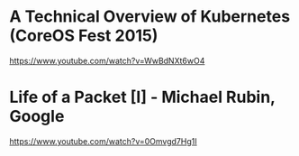 # A Technical Overview of Kubernetes (CoreOS Fest 2015)

https://www.youtube.com/watch?v=WwBdNXt6wO4

# Life of a Packet [I] - Michael Rubin, Google

https://www.youtube.com/watch?v=0Omvgd7Hg1I

